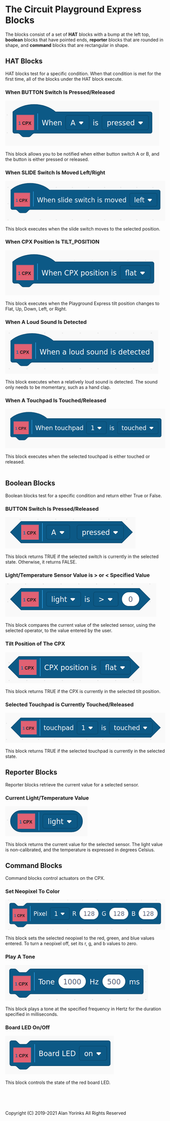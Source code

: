 # The Circuit Playground Express Blocks

The blocks consist of a set of **HAT** blocks with a bump at the left top,
**boolean** blocks that have pointed ends, **reporter** blocks that are rounded in shape,
and **command** blocks that are rectangular in shape.

## HAT Blocks

HAT blocks test for a specific condition. When that condition is met for
the first time, all of the blocks under the HAT block execute.

### When BUTTON Switch Is Pressed/Released
<img src="./images/cpx_hat_when_a.png" >


This block allows you to be notified when either button switch A or B, and the button is
either pressed or released.

### When SLIDE Switch Is Moved Left/Right
<img src="./images/cpx_hat_when_slide.png" >

This block executes when the slide switch moves to the selected position.

### When CPX Position Is TILT_POSITION
<img src="./images/cpx_hat_when_position.png" >

This block executes when the Playground Express tilt position changes to
Flat, Up, Down, Left, or Right.

### When A Loud Sound Is Detected
<img src="./images/cpx_hat_when_sound.png" >

This block executes when a relatively loud sound is detected. The sound
only needs to be momentary, such as a hand clap.

### When A Touchpad Is Touched/Released
<img src="./images/cpx_hat_when_touch.png" >

This block executes when the selected touchpad is either touched
or released.
<br>
<br>

## Boolean Blocks

Boolean blocks test for a specific condition and return either True or False.

### BUTTON Switch Is Pressed/Released
<img src="./images/cpx_boolean_a_pressed.png" >

This block returns TRUE if the selected switch is currently in the selected
state. Otherwise, it returns FALSE.

### Light/Temperature Sensor Value is > or < Specified Value

<img src="./images/cpx_boolean_light.png" >

This block compares the current value of the selected sensor,
using the selected operator, to the value entered by the user.

### Tilt Position of The CPX

<img src="./images/cpx_boolean_position.png" >

This block returns TRUE if the CPX is currently in the selected
tilt position.

### Selected Touchpad is Currently Touched/Released

<img src="./images/cpx_boolean_touch.png" >

This block returns TRUE if the selected touchpad is currently in the
selected state.

## Reporter Blocks

Reporter blocks retrieve the current value for a selected sensor.


### Current Light/Temperature Value

<img src="./images/cpx_reporter_light.png" >

This block returns the current value for the selected sensor.
The light value is non-calibrated, and the temperature is expressed
in degrees Celsius.


## Command Blocks

Command blocks control actuators on the CPX.

### Set Neopixel To Color

<img src="./images/cpx_command_neopixel.png" >

This block sets the selected neopixel to the red, green, and blue values
entered. To turn a neopixel off, set its r, g, and b values to zero.

### Play A Tone

<img src="./images/cpx_command_tone.png" >

This block plays a tone at the specified frequency in Hertz for the duration
specified in milliseconds.

### Board LED On/Off

<img src="./images/cpx_command_boardLED.png" >

This block controls the state of the red board LED.


 <br> <br> <br>


Copyright (C) 2019-2021 Alan Yorinks All Rights Reserved
